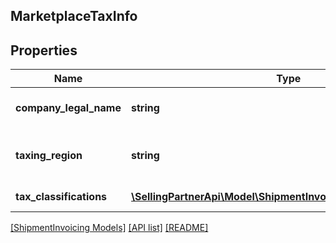 ## MarketplaceTaxInfo

## Properties

Name | Type | Description | Notes
------------ | ------------- | ------------- | -------------
**company_legal_name** | **string** | The legal name of the company. | [optional]
**taxing_region** | **string** | The country or region imposing the tax. | [optional]
**tax_classifications** | [**\SellingPartnerApi\Model\ShipmentInvoicing\TaxClassification[]**](TaxClassification.md) | The list of tax classifications. | [optional]

[[ShipmentInvoicing Models]](../) [[API list]](../../Api) [[README]](../../../README.md)
